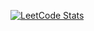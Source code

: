 [![LeetCode Stats](https://leetcode.card.workers.dev/linki1010111?theme=dark&font=source_code_pro&extension=activity)](https://leetcode.com/linki1010111/)
<!--
**kumokunnlin/kumokunnlin** is a ✨ _special_ ✨ repository because its `README.md` (this file) appears on your GitHub profile.

Here are some ideas to get you started:

- 🔭 I’m currently working on ...
- 🌱 I’m currently learning ...
- 👯 I’m looking to collaborate on ...
- 🤔 I’m looking for help with ...
- 💬 Ask me about ...
- 📫 How to reach me: ...
- 😄 Pronouns: ...
- ⚡ Fun fact: ...
-->
